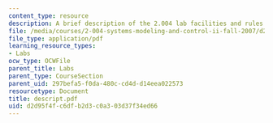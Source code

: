 ```yaml
---
content_type: resource
description: A brief description of the 2.004 lab facilities and rules.
file: /media/courses/2-004-systems-modeling-and-control-ii-fall-2007/d2d95f4fc6dfb2d3c0a303d37f34ed66_descript.pdf
file_type: application/pdf
learning_resource_types:
- Labs
ocw_type: OCWFile
parent_title: Labs
parent_type: CourseSection
parent_uid: 297befa5-f0da-480c-cd4d-d14eea022573
resourcetype: Document
title: descript.pdf
uid: d2d95f4f-c6df-b2d3-c0a3-03d37f34ed66
---
```

